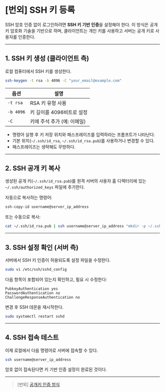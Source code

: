 # [번외] SSH 키 등록

SSH 암호 인증 없이 로그인하려면 **SSH 키 기반 인증**을 설정해야 한다.
이 방식은 공개키 암호화 기술을 기반으로 하며, 클라이언트는 개인 키를 사용하고 서버는 공개 키로 사용자를 인증한다.

---

## 1. SSH 키 생성 (클라이언트 측)

로컬 컴퓨터에서 SSH 키를 생성한다.

```bash
ssh-keygen -t rsa -b 4096 -C "your_email@example.com"
```

| 옵션        | 설명                |
| --------- | ----------------- |
| `-t rsa`  | RSA 키 유형 사용       |
| `-b 4096` | 키 길이를 4096비트로 설정  |
| `-C`      | 키에 주석 추가 (예: 이메일) |

* 명령어 실행 후 키 저장 위치와 패스프레이즈를 입력하라는 프롬프트가 나타난다.
* 기본 위치(`~/.ssh/id_rsa`, `~/.ssh/id_rsa.pub`)를 사용하거나 변경할 수 있다.
* 패스프레이즈는 생략해도 무방하다.

---

## 2. SSH 공개 키 복사

생성된 공개 키(`~/.ssh/id_rsa.pub`)를 원격 서버의 사용자 홈 디렉터리에 있는 `~/.ssh/authorized_keys` 파일에 추가한다.

자동으로 복사하는 명령어:

```bash
ssh-copy-id username@server_ip_address
```

또는 수동으로 복사:

```bash
cat ~/.ssh/id_rsa.pub | ssh username@server_ip_address "mkdir -p ~/.ssh && cat >> ~/.ssh/authorized_keys"
```

---

## 3. SSH 설정 확인 (서버 측)

서버에서 SSH 키 인증이 허용되도록 설정 파일을 수정한다.

```bash
sudo vi /etc/ssh/sshd_config
```

다음 항목이 포함되어 있는지 확인하고, 필요 시 수정한다:

```text
PubkeyAuthentication yes
PasswordAuthentication no
ChallengeResponseAuthentication no
```

변경 후 SSH 데몬을 재시작한다.

```bash
sudo systemctl restart sshd
```

---

## 4. SSH 접속 테스트

이제 로컬에서 다음 명령어로 서버에 접속할 수 있다.

```bash
ssh username@server_ip_address
```

암호 없이 접속된다면 키 기반 인증 설정이 완료된 것이다.

---

> [번외] [공개키 인증 방식](public_key.md)